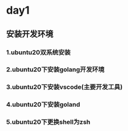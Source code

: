 # day1

## 安装开发环境

### 1.ubuntu20双系统安装



### 2.ubuntu20下安装golang开发环境







### 3.ubuntu20下安装vscode(主要开发工具)



### 4.ubuntu20下安装goland



### 5.ubuntu20下更换shell为zsh


